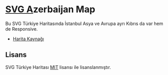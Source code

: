 # [SVG A](http://dnomak.com.tr/svg-turkiye-haritasi/)zerbaijan Map

Bu SVG Türkiye Haritasında İstanbul Asya ve Avrupa ayrı Kıbrıs da var hem de Responsive.

- [Harita Kaynağı](https://commons.wikimedia.org/wiki/File:Turkey_provinces_blank_gray.svg)

## Lisans

SVG Türkiye Haritası [MIT](LICENSE) lisansı ile lisanslanmıştır.
